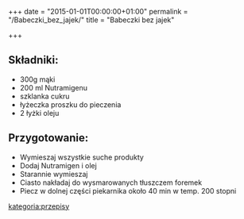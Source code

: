 +++
date = "2015-01-01T00:00:00+01:00"
permalink = "/Babeczki_bez_jajek/"
title = "Babeczki bez jajek"

+++

Składniki:
----------

-   300g mąki
-   200 ml Nutramigenu
-   szklanka cukru
-   łyżeczka proszku do pieczenia
-   2 łyżki oleju

Przygotowanie:
--------------

-   Wymieszaj wszystkie suche produkty
-   Dodaj Nutramigen i olej
-   Starannie wymieszaj
-   Ciasto nakładaj do wysmarowanych tłuszczem foremek
-   Piecz w dolnej części piekarnika około 40 min w temp. 200 stopni

[kategoria:przepisy](/atopedia/kategoria:przepisy "wikilink")